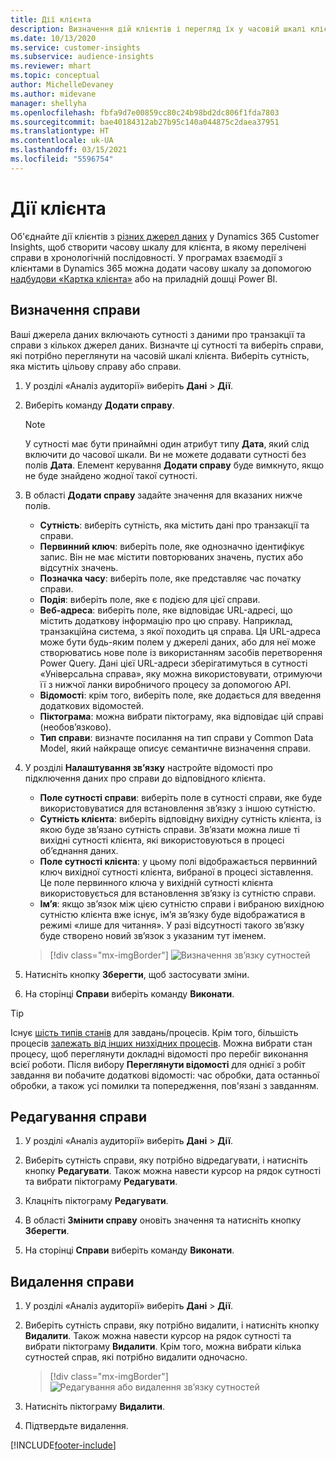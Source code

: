 ```yaml
---
title: Дії клієнта
description: Визначення дій клієнтів і перегляд їх у часовій шкалі клієнта.
ms.date: 10/13/2020
ms.service: customer-insights
ms.subservice: audience-insights
ms.reviewer: mhart
ms.topic: conceptual
author: MichelleDevaney
ms.author: midevane
manager: shellyha
ms.openlocfilehash: fbfa9d7e00859cc80c24b98bd2dc806f1fda7803
ms.sourcegitcommit: bae40184312ab27b95c140a044875c2daea37951
ms.translationtype: HT
ms.contentlocale: uk-UA
ms.lasthandoff: 03/15/2021
ms.locfileid: "5596754"
---
```

# <a name="customer-activities"></a>Дії клієнта

Об'єднайте дії клієнтів з [різних джерел даних](data-sources.md) у Dynamics 365 Customer Insights, щоб створити часову шкалу для клієнта, в якому перелічені справи в хронологічній послідовності. У програмах взаємодії з клієнтами в Dynamics 365 можна додати часову шкалу за допомогою [надбудови «Картка клієнта»](customer-card-add-in.md) або на приладній дошці Power BI.

## <a name="define-an-activity"></a>Визначення справи

Ваші джерела даних включають сутності з даними про транзакції та справи з кількох джерел даних. Визначте ці сутності та виберіть справи, які потрібно переглянути на часовій шкалі клієнта. Виберіть сутність, яка містить цільову справу або справи.

1. У розділі «Аналіз аудиторії» виберіть **Дані** > **Дії**.

1. Виберіть команду **Додати справу**.

   > [!NOTE]
   > У сутності має бути принаймні один атрибут типу **Дата**, який слід включити до часової шкали. Ви не можете додавати сутності без полів **Дата**. Елемент керування **Додати справу** буде вимкнуто, якщо не буде знайдено жодної такої сутності.

1. В області **Додати справу** задайте значення для вказаних нижче полів.

   - **Сутність**: виберіть сутність, яка містить дані про транзакції та справи.
   - **Первинний ключ**: виберіть поле, яке однозначно ідентифікує запис. Він не має містити повторюваних значень, пустих або відсутніх значень.
   - **Позначка часу**: виберіть поле, яке представляє час початку справи.
   - **Подія**: виберіть поле, яке є подією для цієї справи.
   - **Веб-адреса**: виберіть поле, яке відповідає URL-адресі, що містить додаткову інформацію про цю справу. Наприклад, транзакційна система, з якої походить ця справа. Ця URL-адреса може бути будь-яким полем у джерелі даних, або для неї може створюватись нове поле із використанням засобів перетворення Power Query. Дані цієї URL-адреси зберігатимуться в сутності «Універсальна справа», яку можна використовувати, отримуючи її з нижчої ланки виробничого процесу за допомогою API.
   - **Відомості**: крім того, виберіть поле, яке додається для введення додаткових відомостей.
   - **Піктограма**: можна вибрати піктограму, яка відповідає цій справі (необов’язково).
   - **Тип справи**: визначте посилання на тип справи у Common Data Model, який найкраще описує семантичне визначення справи.

1. У розділі **Налаштування зв’язку** настройте відомості про підключення даних про справи до відповідного клієнта.

    - **Поле сутності справи**: виберіть поле в сутності справи, яке буде використовуватися для встановлення зв’язку з іншою сутністю.
    - **Сутність клієнта**: виберіть відповідну вихідну сутність клієнта, із якою буде зв’язано сутність справи. Зв’язати можна лише ті вихідні сутності клієнта, які використовуються в процесі об’єднання даних.
    - **Поле сутності клієнта**: у цьому полі відображається первинний ключ вихідної сутності клієнта, вибраної в процесі зіставлення. Це поле первинного ключа у вихідній сутності клієнта використовується для встановлення зв’язку із сутністю справи.
    - **Ім’я**: якщо зв’язок між цією сутністю справи і вибраною вихідною сутністю клієнта вже існує, ім’я зв’язку буде відображатися в режимі «лише для читання». У разі відсутності такого зв’язку буде створено новий зв’язок з указаним тут іменем.
   
   > [!div class="mx-imgBorder"]
   > ![Визначення зв’язку сутностей](media/activities-entities-define.png "Визначення зв’язку сутностей")

1. Натисніть кнопку **Зберегти**, щоб застосувати зміни.

1. На сторінці **Справи** виберіть команду **Виконати**.

> [!TIP]
> Існує [шість типів станів](system.md#status-types) для завдань/процесів. Крім того, більшість процесів [залежать від інших низхідних процесів](system.md#refresh-policies). Можна вибрати стан процесу, щоб переглянути докладні відомості про перебіг виконання всієї роботи. Після вибору **Переглянути відомості** для однієї з робіт завдання ви побачите додаткові відомості: час обробки, дата останньої обробки, а також усі помилки та попередження, пов'язані з завданням.

## <a name="edit-an-activity"></a>Редагування справи

1. У розділі «Аналіз аудиторії» виберіть **Дані** > **Дії**.

2. Виберіть сутність справи, яку потрібно відредагувати, і натисніть кнопку **Редагувати**. Також можна навести курсор на рядок сутності та вибрати піктограму **Редагувати**.

3. Клацніть піктограму **Редагувати**.

4. В області **Змінити справу** оновіть значення та натисніть кнопку **Зберегти**.

5. На сторінці **Справи** виберіть команду **Виконати**.

## <a name="delete-an-activity"></a>Видалення справи

1. У розділі «Аналіз аудиторії» виберіть **Дані** > **Дії**.

2. Виберіть сутність справи, яку потрібно видалити, і натисніть кнопку **Видалити**. Також можна навести курсор на рядок сутності та вибрати піктограму **Видалити**. Крім того, можна вибрати кілька сутностей справ, які потрібно видалити одночасно.
   > [!div class="mx-imgBorder"]
   > ![Редагування або видалення зв’язку сутностей](media/activities-entities-edit-delete.png "Редагування або видалення зв’язку сутностей")

3. Натисніть піктограму **Видалити**.

4. Підтвердьте видалення.


[!INCLUDE[footer-include](../includes/footer-banner.md)]